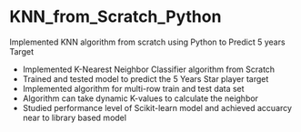 # KNN_from_Scratch_Python
Implemented KNN algorithm from scratch using Python to Predict 5 years Target

* Implemented K-Nearest Neighbor Classifier algorithm from Scratch
* Trained and tested model to predict the 5 Years Star player target
* Implemented algorithm for multi-row train and test data set
* Algorithm can take dynamic K-values to calculate the neighbor
* Studied performance level of Scikit-learn model and achieved accuarcy near to library based model
